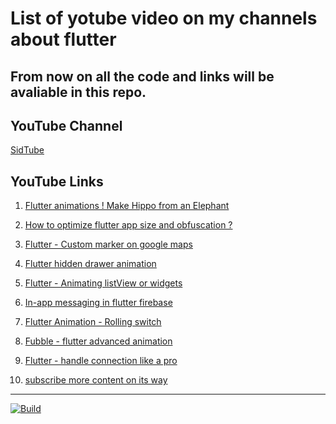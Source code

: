 # List of yotube video on my channels about flutter

## From now on all the code and links will be avaliable in this repo. 

## YouTube Channel

[SidTube](https://www.youtube.com/c/Sidtube)

## YouTube Links


1.  [Flutter animations ! Make Hippo from an Elephant](https://www.youtube.com/watch?v=FO7OetAgewE)

2.  [How to optimize flutter app size and obfuscation ?](https://www.youtube.com/watch?v=44skNHsDLGU)

3.  [Flutter - Custom marker on google maps](https://www.youtube.com/watch?v=N1_5Y1jxzF0)

4.  [Flutter hidden drawer animation ](https://www.youtube.com/watch?v=HQnY-RnpRbs)

5.  [Flutter - Animating listView or widgets](https://www.youtube.com/watch?v=q1mT2Ou_qt0)

6. [In-app messaging in flutter firebase](https://www.youtube.com/watch?v=BwXmKuaZ45c)

7. [Flutter Animation - Rolling switch](https://www.youtube.com/watch?v=iJlGzsmHkW4)

8. [Fubble - flutter advanced animation](https://www.youtube.com/watch?v=kwtu2Wf1fO8)

9. [Flutter - handle connection like a pro](https://www.youtube.com/c/Sidtube)

10. [subscribe more content on its way](https://www.youtube.com/c/Sidtube)

<hr>

[![Build](https://www.seekpng.com/png/full/17-174425_support-me-on-patreon-celestia-bjd-base-small.png)](https://www.patreon.com/cimplesid) 









